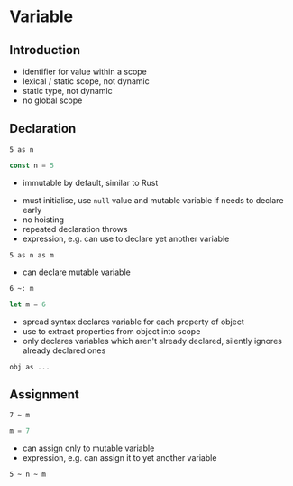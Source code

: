 # Variable



## Introduction

- identifier for value within a scope
- lexical / static scope, not dynamic
- static type, not dynamic
- no global scope



## Declaration

```
5 as n
```

```js
const n = 5
```

- immutable by default, similar to Rust
<!-- todo: should distinguish assignment of same identifier and changing the underlying value, e.g. object property? -->
- must initialise, use `null` value and mutable variable if needs to declare early
- no hoisting
- repeated declaration throws
- expression, e.g. can use to declare yet another variable

```
5 as n as m
```

- can declare mutable variable

```
6 ~: m
```

```js
let m = 6
```

- spread syntax declares variable for each property of object
- use to extract properties from object into scope
- only declares variables which aren't already declared, silently ignores already declared ones
<!-- 
or allow overshadowing using own declaration instead? would be repeated declaration?
 -->

```
obj as ...
```



## Assignment

```
7 ~ m
```

```js
m = 7
```

- can assign only to mutable variable
- expression, e.g. can assign it to yet another variable

```
5 ~ n ~ m
```